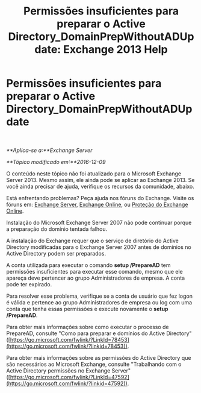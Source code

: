 ﻿---
title: 'Permissões insuficientes para preparar o Active Directory_DomainPrepWithoutADUpdate: Exchange 2013 Help'
TOCTitle: Permissões insuficientes para preparar o Active Directory_DomainPrepWithoutADUpdate
ms:assetid: 4283c4b9-983f-460e-a5de-42b2772eae0d
ms:mtpsurl: https://technet.microsoft.com/pt-br/library/ms.exch.setupreadiness.domainprepwithoutadupdate(v=EXCHG.150)
ms:contentKeyID: 50485460
ms.date: 05/22/2018
mtps_version: v=EXCHG.150
ms.translationtype: MT
---

# Permissões insuficientes para preparar o Active Directory\_DomainPrepWithoutADUpdate

 

_**Aplica-se a:**Exchange Server_

_**Tópico modificado em:**2016-12-09_

O conteúdo neste tópico não foi atualizado para o Microsoft Exchange Server 2013. Mesmo assim, ele ainda pode se aplicar ao Exchange 2013. Se você ainda precisar de ajuda, verifique os recursos da comunidade, abaixo.

Está enfrentando problemas? Peça ajuda nos fóruns do Exchange. Visite os fóruns em: [Exchange Server](https://go.microsoft.com/fwlink/p/?linkid=60612), [Exchange Online](https://go.microsoft.com/fwlink/p/?linkid=267542), ou [Proteção do Exchange Online](https://go.microsoft.com/fwlink/p/?linkid=285351).

Instalação do Microsoft Exchange Server 2007 não pode continuar porque a preparação do domínio tentada falhou.

A instalação do Exchange requer que o serviço de diretório do Active Directory modificadas para o Exchange Server 2007 antes de domínios no Active Directory podem ser preparados.

A conta utilizada para executar o comando **setup /PrepareAD** tem permissões insuficientes para executar esse comando, mesmo que ele apareça deve pertencer ao grupo Administradores de empresa. A conta pode ter expirado.

Para resolver esse problema, verifique se a conta de usuário que fez logon é válida e pertence ao grupo Administradores de empresa ou log com uma conta que tenha essas permissões e execute novamente o **setup /PrepareAD**.

Para obter mais informações sobre como executar o processo de PrepareAD, consulte "Como para preparar e domínios do Active Directory" ([https://go.microsoft.com/fwlink/?LinkId=78453](https://go.microsoft.com/fwlink/?linkid=78453)).

Para obter mais informações sobre as permissões do Active Directory que são necessários ao Microsoft Exchange, consulte "Trabalhando com o Active Directory permissões no Exchange Server" ([https://go.microsoft.com/fwlink/?LinkId=47592](https://go.microsoft.com/fwlink/?linkid=47592)).

